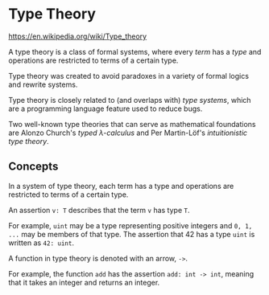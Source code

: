 # Type Theory

https://en.wikipedia.org/wiki/Type_theory

A type theory is a class of formal systems, where every *term* has a *type* and operations are restricted to terms of a certain type.

Type theory was created to avoid paradoxes in a variety of formal logics and rewrite systems.

Type theory is closely related to (and overlaps with) *type systems*, which are a programming language feature used to reduce bugs.

Two well-known type theories that can serve as mathematical foundations are Alonzo Church's *typed λ-calculus* and Per Martin-Löf's *intuitionistic type theory*.


## Concepts

In a system of type theory, each term has a type and operations are restricted to terms of a certain type.

An assertion `v: T` describes that the term `v` has type `T`.

For example, `uint` may be a type representing positive integers and `0, 1, ...` may be members of that type. The assertion that 42 has a type `uint` is written as `42: uint`.

A function in type theory is denoted with an arrow, `->`.

For example, the function `add` has the assertion `add: int -> int`, meaning that it takes an integer and returns an integer.
